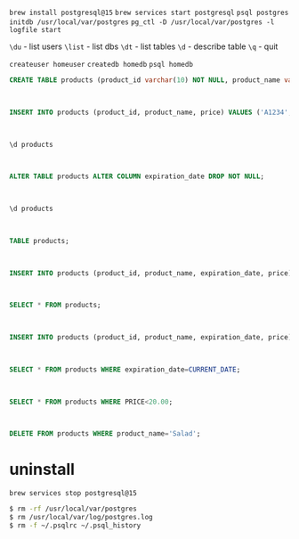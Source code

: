 `brew install postgresql@15`
`brew services start postgresql`
`psql postgres`
`initdb /usr/local/var/postgres`
`pg_ctl -D /usr/local/var/postgres -l logfile start`

`\du` - list users
`\list` - list dbs
`\dt` - list tables
`\d` - describe table
`\q` - quit

`createuser homeuser`
`createdb homedb`
`psql homedb`

```sql
CREATE TABLE products (product_id varchar(10) NOT NULL, product_name varchar(20) NOT NULL, expiration_date DATE NOT NULL, price numeric NOT NULL);

  

INSERT INTO products (product_id, product_name, price) VALUES ('A1234', 'Computer', 500.00);

  

\d products

  

ALTER TABLE products ALTER COLUMN expiration_date DROP NOT NULL;

  

\d products

  

TABLE products;

  

INSERT INTO products (product_id, product_name, expiration_date, price) VALUES ('B456', 'Hamburger', '2023-05-23', 10.00);

  

SELECT * FROM products;

  

INSERT INTO products (product_id, product_name, expiration_date, price) VALUES ('C987', 'Salad', '2023-05-14', 10.00);

  

SELECT * FROM products WHERE expiration_date=CURRENT_DATE;

  

SELECT * FROM products WHERE PRICE<20.00;

  

DELETE FROM products WHERE product_name='Salad';
```

# uninstall
`brew services stop postgresql@15`
```bash
$ rm -rf /usr/local/var/postgres
$ rm /usr/local/var/log/postgres.log
$ rm -f ~/.psqlrc ~/.psql_history
```

